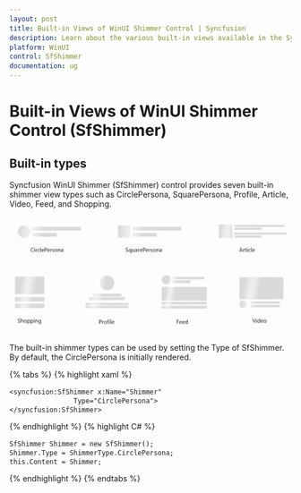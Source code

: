```yaml
---
layout: post
title: Built-in Views of WinUI Shimmer Control | Syncfusion
description: Learn about the various built-in views available in the Syncfusion WinUI Shimmer(SfShimmer) control, including Circle Persona, Square Persona, Profile, Article, Video, Feed, and Shopping.
platform: WinUI
control: SfShimmer
documentation: ug
---
```


# Built-in Views of WinUI Shimmer Control (SfShimmer)

## Built-in types

Syncfusion WinUI Shimmer (SfShimmer) control provides seven built-in shimmer view types such as CirclePersona, SquarePersona, Profile, Article, Video, Feed, and Shopping.

![WinUI Shimmmer control with DefaultView](SfShimmer_images/BuiltinView_images/winui_shimmer_BuiltinView.gif)

The built-in shimmer types can be used by setting the Type of SfShimmer. By default, the CirclePersona is initially rendered.

{% tabs %}
{% highlight xaml %}

    <syncfusion:SfShimmer x:Name="Shimmer"
                    Type="CirclePersona">
    </syncfusion:SfShimmer>

{% endhighlight %} 
{% highlight C# %}

    SfShimmer Shimmer = new SfShimmer();
    Shimmer.Type = ShimmerType.CirclePersona;
    this.Content = Shimmer;

{% endhighlight %}
{% endtabs %}